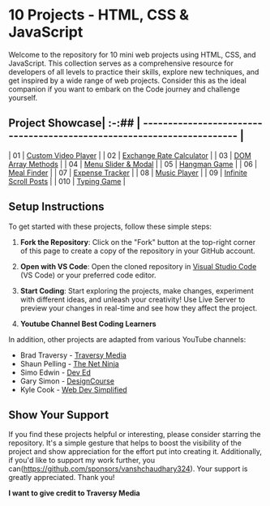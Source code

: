 # 10 Projects - HTML, CSS & JavaScript

Welcome to the repository for 10 mini web projects using HTML, CSS, and JavaScript. This collection serves as a comprehensive resource for developers of all levels to practice their skills, explore new techniques, and get inspired by a wide range of web projects. Consider this as the ideal companion if you want to embark on the Code journey and challenge yourself.


## Project Showcase| :-:## | ---------------------------------------------------------------------- |        
                     
| 01 | [Custom Video Player](061-custom%20video%20player)                     |
| 02 | [Exchange Rate Calculator](062-exchange%20rate%20calculator)           |
| 03 | [DOM Array Methods](063-DOM%20array%20methods)                         |
| 04 | [Menu Slider & Modal](064-menu%20slider%20modal)                       |
| 05 | [Hangman Game](065-hangman%20game)                                     |
| 06 | [Meal Finder](066-meal%20finder)                                       |
| 07 | [Expense Tracker](067-expense%20tracker)                               |
| 08 | [Music Player](068-music%20player)                                     |
| 09 | [Infinite Scroll Posts](069-infinite%20scroll%20posts)                 |
| 010 | [Typing Game](070-typing%20game)                                       |
                        


## Setup Instructions

To get started with these projects, follow these simple steps:

1. **Fork the Repository**: Click on the "Fork" button at the top-right corner of this page to create a copy of the repository in your GitHub account.

2. **Open with VS Code**: Open the cloned repository in [Visual Studio Code](https://code.visualstudio.com/) (VS Code) or your preferred code editor.


3. **Start Coding**: Start exploring the projects, make changes, experiment with different ideas, and unleash your creativity! Use Live Server to preview your changes in real-time and see how they affect the project.

4. **Youtube Channel Best Coding Learners**

In addition, other projects are adapted from various YouTube channels:

- Brad Traversy - [Traversy Media](https://www.youtube.com/channel/UC29ju8bIPH5as8OGnQzwJyA)
- Shaun Pelling - [The Net Ninja](https://www.youtube.com/channel/UCW5YeuERMmlnqo4oq8vwUpg)
- Simo Edwin - [Dev Ed](https://www.youtube.com/channel/UClb90NQQcskPUGDIXsQEz5Q)
- Gary Simon - [DesignCourse](https://www.youtube.com/channel/UCVyRiMvfUNMA1UPlDPzG5Ow)
- Kyle Cook - [Web Dev Simplified](https://www.youtube.com/channel/UCFbNIlppjAuEX4znoulh0Cw)

## Show Your Support

If you find these projects helpful or interesting, please consider starring the repository. It's a simple gesture that helps to boost the visibility of the project and show appreciation for the effort put into creating it. Additionally, if you'd like to support my work further, you can(https://github.com/sponsors/vanshchaudhary324). Your support is greatly appreciated. Thank you!

**I want to give credit to Traversy Media**